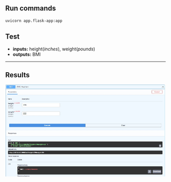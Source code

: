 ## Run commands

```bash
uvicorn app.flask-app:app
```

## Test

- **inputs:** height(_inches_), weight(_pounds_)
- **outputs:** BMI

---

## Results

![screenshot](screenshots/image1.jpeg)
